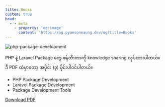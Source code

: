 ```yaml
---
title: Books
custom: true
head:
  - - meta
    - property: 'og:image'
      content: 'https://og.pyaesoneaung.dev/og?title=Books'
---
```


![php-package-development](https://cdn.pyaesoneaung.dev/blog/images/php-package-development-cover.jpg)

PHP နဲ့ Laravel Package တွေ ဖန်တီးတာကို knowledge sharing လုပ်ထားပါတယ်။ ဒီ PDF ထဲမှာတော့ အပိုင်း (၃) ပိုင်းပါဝင်ပါတယ်။

- PHP Package Development
- Laravel Package Development
- Package Development Tools

<a class="project-link" href="https://cdn.pyaesoneaung.dev/books/PHP-Package-Development.pdf">Download PDF</a>

<!-- <hr /> -->